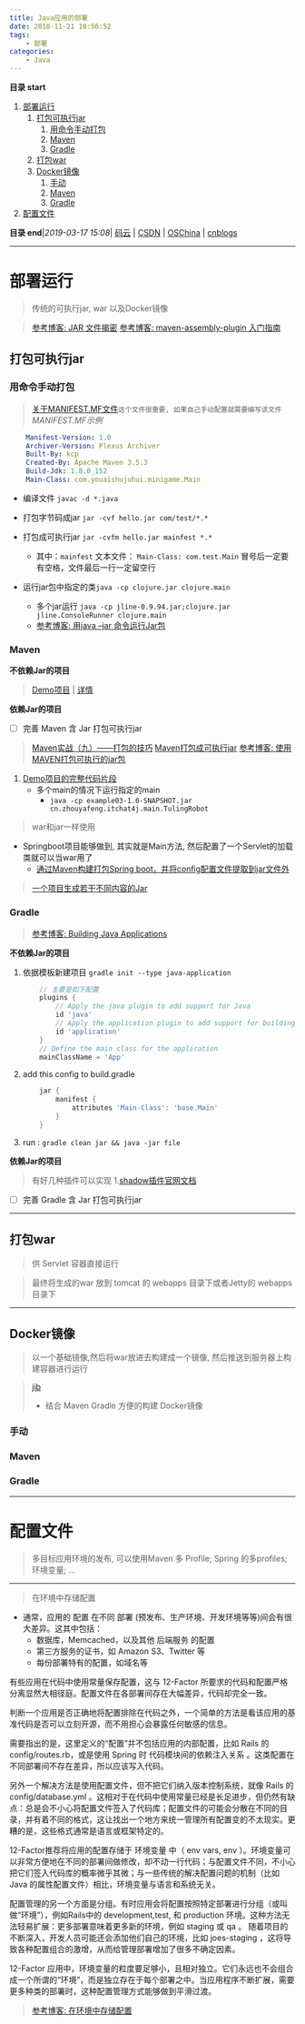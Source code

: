 ```yaml
---
title: Java应用的部署
date: 2018-11-21 10:56:52
tags: 
    - 部署
categories: 
    - Java
---
```


**目录 start**
 
1. [部署运行](#部署运行)
    1. [打包可执行jar](#打包可执行jar)
        1. [用命令手动打包](#用命令手动打包)
        1. [Maven](#maven)
        1. [Gradle](#gradle)
    1. [打包war](#打包war)
    1. [Docker镜像](#docker镜像)
        1. [手动](#手动)
        1. [Maven](#maven)
        1. [Gradle](#gradle)
1. [配置文件](#配置文件)

**目录 end**|_2019-03-17 15:08_| [码云](https://gitee.com/gin9) | [CSDN](http://blog.csdn.net/kcp606) | [OSChina](https://my.oschina.net/kcp1104) | [cnblogs](http://www.cnblogs.com/kuangcp)
****************************************
# 部署运行
> 传统的可执行jar, war 以及Docker镜像

> [参考博客: JAR 文件揭密](https://www.ibm.com/developerworks/cn/java/j-jar/index.html)
> [参考博客: maven-assembly-plugin 入门指南](https://www.jianshu.com/p/14bcb17b99e0)

## 打包可执行jar
### 用命令手动打包
> [关于MANIFEST.MF文件](https://blog.csdn.net/baileyfu/article/details/1808023)`这个文件很重要, 如果自己手动配置就需要编写该文件`
_MANIFEST.MF示例_
```yml
    Manifest-Version: 1.0
    Archiver-Version: Plexus Archiver
    Built-By: kcp
    Created-By: Apache Maven 3.5.3
    Build-Jdk: 1.8.0_152
    Main-Class: com.youaishujuhui.minigame.Main
```
- 编译文件        `javac -d *.java `
- 打包字节码成jar `jar -cvf hello.jar com/test/*.*` 
- 打包成可执行jar `jar -cvfm hello.jar mainfest *.*` 
    - 其中：`mainfest` 文本文件： `Main-Class: com.test.Main` 冒号后一定要有空格，文件最后一行一定留空行

- 运行jar包中指定的类`java -cp clojure.jar clojure.main`
    - 多个jar运行 `java -cp jline-0.9.94.jar;clojure.jar jline.ConsoleRunner clojure.main`
    - [参考博客: 用java –jar 命令运行Jar包](https://blog.csdn.net/paullinjie/article/details/53188943)

### Maven

**不依赖Jar的项目**
> [Demo项目](https://gitee.com/gin9/codes/ri4x8cut3awgh0e271lfb54) | [详情](/Java/Tool/Maven.md#31打包成可执行jar)

**依赖Jar的项目**
- [ ] 完善 Maven 含 Jar 打包可执行jar

> [Maven实战（九）——打包的技巧](http://www.infoq.com/cn/news/2011/06/xxb-maven-9-package)
> [Maven打包成可执行jar](https://blog.csdn.net/u013177446/article/details/53944424)
> [参考博客: 使用MAVEN打包可执行的jar包](https://www.jianshu.com/p/afb79650b606)

1. [Demo项目的完整代码片段](https://gitee.com/gin9/codes/ri4x8cut3awgh0e271lfb54)
    - 多个main的情况下运行指定的main 
        - `java -cp example03-1.0-SNAPSHOT.jar cn.zhouyafeng.itchat4j.main.TulingRobot`

> war和jar一样使用
- Springboot项目能够做到, 其实就是Main方法, 然后配置了一个Servlet的加载类就可以当war用了
    - [通过Maven构建打包Spring boot，并将config配置文件提取到jar文件外](http://lib.csdn.net/article/java/65574)

> [一个项目生成若干不同内容的Jar](https://stackoverflow.com/questions/2424015/maven-best-practice-for-generating-multiple-jars-with-different-filtered-classes)

### Gradle
> [参考博客: Building Java Applications](https://guides.gradle.org/building-java-applications/)

**不依赖Jar的项目**
1. 依据模板新建项目 `gradle init --type java-application` 
    ```groovy
        // 主要是如下配置
        plugins {
            // Apply the java plugin to add support for Java
            id 'java'
            // Apply the application plugin to add support for building an application
            id 'application'
        }
        // Define the main class for the application
        mainClassName = 'App'
    ```
1. add this config to build.gradle
    ```groovy
        jar {
            manifest {
                attributes 'Main-Class': 'base.Main'
            }
        }
    ```
1. run : `gradle clean jar && java -jar file`   

**依赖Jar的项目**
> 有好几种插件可以实现 1.[shadow插件官网文档](http://imperceptiblethoughts.com/shadow/) 

- [ ] 完善 Gradle 含 Jar 打包可执行jar

*************************

## 打包war
> 供 Servlet 容器直接运行

> 最终将生成的war 放到 tomcat 的 webapps 目录下或者Jetty的 webapps 目录下

********************

## Docker镜像
> 以一个基础镜像,然后将war放进去构建成一个镜像, 然后推送到服务器上构建容器进行运行

> [jib](https://github.com/GoogleContainerTools/jib)
> - 结合 Maven Gradle 方便的构建 Docker镜像

### 手动

### Maven

### Gradle

**********************************

# 配置文件
> 多目标应用环境的发布, 可以使用Maven 多 Profile; Spring 的多profiles; 环境变量; ...


**********************

> 在环境中存储配置

- 通常，应用的 配置 在不同 部署 (预发布、生产环境、开发环境等等)间会有很大差异。这其中包括：
    - 数据库，Memcached，以及其他 后端服务 的配置
    - 第三方服务的证书，如 Amazon S3、Twitter 等
    - 每份部署特有的配置，如域名等

有些应用在代码中使用常量保存配置，这与 12-Factor 所要求的代码和配置严格分离显然大相径庭。配置文件在各部署间存在大幅差异，代码却完全一致。

判断一个应用是否正确地将配置排除在代码之外，一个简单的方法是看该应用的基准代码是否可以立刻开源，而不用担心会暴露任何敏感的信息。

需要指出的是，这里定义的“配置”并不包括应用的内部配置，比如 Rails 的 config/routes.rb，或是使用 Spring 时 代码模块间的依赖注入关系 。这类配置在不同部署间不存在差异，所以应该写入代码。

另外一个解决方法是使用配置文件，但不把它们纳入版本控制系统，就像 Rails 的 config/database.yml 。这相对于在代码中使用常量已经是长足进步，但仍然有缺点：总是会不小心将配置文件签入了代码库；配置文件的可能会分散在不同的目录，并有着不同的格式，这让找出一个地方来统一管理所有配置变的不太现实。更糟的是，这些格式通常是语言或框架特定的。

12-Factor推荐将应用的配置存储于 环境变量 中（ env vars, env ）。环境变量可以非常方便地在不同的部署间做修改，却不动一行代码；与配置文件不同，不小心把它们签入代码库的概率微乎其微；与一些传统的解决配置问题的机制（比如 Java 的属性配置文件）相比，环境变量与语言和系统无关。

配置管理的另一个方面是分组。有时应用会将配置按照特定部署进行分组（或叫做“环境”），例如Rails中的 development,test, 和 production 环境。这种方法无法轻易扩展：更多部署意味着更多新的环境，例如 staging 或 qa 。 随着项目的不断深入，开发人员可能还会添加他们自己的环境，比如 joes-staging ，这将导致各种配置组合的激增，从而给管理部署增加了很多不确定因素。

12-Factor 应用中，环境变量的粒度要足够小，且相对独立。它们永远也不会组合成一个所谓的“环境”，而是独立存在于每个部署之中。当应用程序不断扩展，需要更多种类的部署时，这种配置管理方式能够做到平滑过渡。 

> [参考博客: 在环境中存储配置](https://12factor.net/zh_cn/config)
